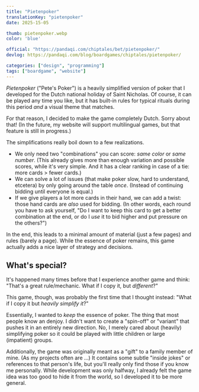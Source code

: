 ```yaml
---
title: "Pietenpoker"
translationKey: "pietenpoker"
date: 2025-15-05

thumb: pietenpoker.webp
color: 'blue'

official: "https://pandaqi.com/chiptales/bet/pietenpoker/"
devlog: https://pandaqi.com/blog/boardgames/chiptales/pietenpoker/

categories: ["design", "programming"]
tags: ["boardgame", "website"]
---
```


_Pietenpoker_ ("Pete's Poker") is a heavily simplified version of poker that I developed for the Dutch national holiday of Saint Nicholas. Of course, it can be played any time you like, but it has built-in rules for typical rituals during this period _and_ a visual theme that matches. 

For that reason, I decided to make the game completely Dutch. Sorry about that! (In the future, my website will support multilingual games, but that feature is still in progress.)

The simplifications really boil down to a few realizations.

* We only need two "combinations" you can score: _same color_ or _same number_. (This already gives more than enough variation and possible scores, while it's very simple. And it has a clear ranking in case of a tie: more cards > fewer cards.)
* We can solve a lot of issues (that make poker slow, hard to understand, etcetera) by only going around the table _once_. (Instead of continuing bidding until everyone is equal.)
* If we give players a lot more cards in their hand, we can add a twist: those hand cards are _also_ used for bidding. (In other words, each round you have to ask yourself, "Do I want to keep this card to get a better combination at the end, or do I _use_ it to bid higher and put pressure on the others?")

In the end, this leads to a minimal amount of material (just a few pages) and rules (barely a page). While the essence of poker remains, this game actually adds a nice layer of strategy and decisions.

## What's special?

It's happened many times before that I experience another game and think: "That's a great rule/mechanic. What if I copy it, but _different_?"

This game, though, was probably the first time that I thought instead: "What if I copy it but _heavily simplify it_?"

Essentially, I wanted to _keep_ the essence of poker. The thing that most people know an denjoy. I didn't want to create a "spin-off" or "variant" that pushes it in an entirely new direction. No, I merely cared about (heavily) simplifying poker so it could be played with little children or large (impatient) groups.

Additionally, the game was originally meant as a "gift" to a family member of mine. (As my projects often are ...) It contains some subtle "inside jokes" or references to that person's life, but you'll really only find those if you know me personally. While development was only halfway, I already felt the game idea was too good to hide it from the world, so I developed it to be more general.